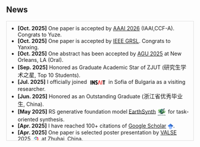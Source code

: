 <!-- ## News -->
<h2 id="news">
News
</h2>
<div style="max-height: 300px; overflow-y: auto; border: 1px solid #ddd; padding: 10px;">
  <ul style="margin:0; padding-left:20px;">
    <li><b>[Oct. 2025]</b> One paper is accepted by <a href="https://aaai.org/conference/aaai/aaai-26/">AAAI 2026</a> (IAAI,CCF-A). Congrats to Yuze.</li>
    <li><b>[Oct. 2025]</b> One paper is accepted by <a href="https://www.grss-ieee.org/publications/geoscience-and-remote-sensing-letters/">IEEE GRSL</a>. Congrats to Yanxing.</li>
    <li><b>[Oct. 2025]</b> One abstract has been accepted by <a href="https://www.agu.org/annual-Meeting">AGU 2025</a> at New Orleans, LA (Oral).</li>
    <li><b>[Sep. 2025]</b> Honored as Graduate Academic Star of ZJUT (<span style="font-family: 'STKaiti', 'KaiTi', 'AR PL KaitiM GB', 'KaiTi SC', 'KaiTi TC', 'SimKai', 'PingFang SC', 'Heiti SC', serif; font-size:15px;">研究生学术之星</span>, Top 10 Students).</li>
    <li><b>[Jul. 2025]</b> I officially joined 
      <img class="mini-img" src="images/insait-logo.png" style="vertical-align: middle;" alt="Logo" width="50"> in Sofia of Bulgaria as a visiting researcher.
    </li>
    <li><b>[Jun. 2025]</b> Honored as an Outstanding Graduate (<span style="font-family: 'STKaiti', 'KaiTi', 'AR PL KaitiM GB', 'KaiTi SC', 'KaiTi TC', 'SimKai', 'PingFang SC', 'Heiti SC', serif; font-size:15px;">浙江省优秀毕业生</span>, China).</li>
    <li><b>[May 2025]</b> RS generative foundation model <a href="https://arxiv.org/abs/2505.12108">EarthSynth</a> 
      <img class="mini-img" src="images/papers/earthsy-logo.png" style="vertical-align: middle;" alt="Logo" width="25"> for task-oriented synthesis.
    </li>
    <li><b>[Apr. 2025]</b> I have reached 100+ citations of 
      <a href="https://scholar.google.com/citations?user=nRPD3tAAAAAJ&hl=en">Google Scholar</a> 
      <img class="mini-img" src="images/google-scholar.png" style="vertical-align: middle;" alt="Logo" width="15">.
    </li>
    <li><b>[Apr. 2025]</b> One paper is selected poster presentation by <a href="https://valser.org/2025/">VALSE 2025</a> 
      <img class="mini-img" src="images/VALSE-logo.png" style="vertical-align: middle;" alt="Logo" width="22"> at Zhuhai, China.
    </li>
    <li><b>[Apr. 2025]</b> One paper is accepted by <a href="https://cvpr.thecvf.com//">CVPRW 2025</a> 
      <img class="mini-img" src="images/NTIRE-logo.png" style="vertical-align: middle;" alt="Logo" width="18"> (NTIRE25 Challenge).
    </li>
    <li><b>[Apr. 2025]</b> Successfully apply for <a href="https://insait.ai/grf/">INSAIT Graduate Research Fellowship</a> (INSAIT GRF).</li>
    <li><b>[Mar. 2025]</b> Runner-up in the <a href="https://codalab.lisn.upsaclay.fr/competitions/21851#learn_the_details">NTIRE25 Challenge </a>
      <img class="mini-img" src="images/NTIRE-logo.png" style="vertical-align: middle;" alt="Logo" width="18"> (Team Leader), CVPRW 2025.
    </li>
    <li><b>[Mar. 2025]</b> Two papers are accepted by <a href="https://www.2025.ieeeigarss.org/index.php">IGARSS 2025</a>. Congrats to Yanxing and Jiahao.</li>
    <li><b>[Dec. 2024]</b> One paper is accepted by <a href="https://aaai.org/conference/aaai/aaai-25/">AAAI 2025</a> (CCF-A).</li>
    <li><b>[Nov. 2024]</b> Awarded the National Scholarship (Top 1.05%, Ranking 7/664).</li>
    <li><b>[Oct. 2024]</b> One abstract has been accepted by <a href="https://www.agu.org/annual-Meeting">AGU 2024</a> at Washington,D.C (Oral).</li>
    <li><b>[Aug. 2024]</b> First largest RS foundation detector <a href="https://arxiv.org/abs/2408.09110">LAE-DINO</a> 
      <img class="mini-img" src="images/papers/lae-dino.png" style="vertical-align: middle;" alt="Logo" width="20"> is released.
    </li>
    <li><b>[Apr. 2024]</b> One paper is accepted by <a href="https://ieeexplore.ieee.org/xpl/RecentIssue.jsp?punumber=36">IEEE TGRS</a> (CCF-B, IF=7.5).</li>
    <li><b>[Oct. 2023]</b> Awarded the National Scholarship (Top 0.2%, Ranking 1/615).</li>
    <li><b>[Jul. 2023]</b> One paper is accepted by <a href="https://www.acmmm2023.org/">ACM MM 2023</a> (CCF-A, Oral).</li>
    <li><b>[Apr. 2023]</b> Successfully apply for ICMR Travel Scholarship (2000$).</li>
    <li><b>[Apr. 2023]</b> One paper is accepted by <a href="https://icmr2023.org/">ACM ICMR 2023</a> (CCF-B, Oral).</li>
  </ul>
</div>

<!-- 
- **[Oct. 2025]** Egocentric Video MLLMs <a href="https://arxiv.org/abs/2505.12108">EgoOmni</a> <img class="mini-img"  src="images/papers/egoomni-logo.png" style="vertical-align: middle;" alt="Logo" width="25"> for cross-view video understanding.
- **[Oct. 2025]** RS MLLMs <a href="https://arxiv.org/abs/2505.12108">EarthX</a> <img class="mini-img"  src="images/papers/earthmind2-logo.png" style="vertical-align: middle;" alt="Logo" width="25"> for spatial and temporal understanding.
- **[Oct. 2025]** One abstract has been accepted by <a href="https://www.agu.org/annual-Meeting">AGU 2025</a> at New Orleans, LA (Oral).
- **[Sep. 2025]** Honored as Graduate Academic Star of ZJUT (<span style="font-family: 'STKaiti', 'KaiTi', 'AR PL KaitiM GB', 'KaiTi SC', 'KaiTi TC', 'SimKai', 'PingFang SC', 'Heiti SC', serif; font-size:15px;">研究生学术之星</span>, Top 10 Students).
- **[Jul. 2025]** I officially joined <img class="mini-img"  src="images/insait-logo.png" style="vertical-align: middle;" alt="Logo" width="50"> in Sofia of Bulgaria as a visiting researcher.
- **[Jun. 2025]** Honored as an  Outstanding Graduate (<span style="font-family: 'STKaiti', 'KaiTi', 'AR PL KaitiM GB', 'KaiTi SC', 'KaiTi TC', 'SimKai', 'PingFang SC', 'Heiti SC', serif; font-size:15px;">浙江省优秀毕业生</span>, China).
- **[May 2025]** RS generative foundation model <a href="https://arxiv.org/abs/2505.12108">EarthSynth</a> <img class="mini-img"  src="images/papers/earthsy-logo.png" style="vertical-align: middle;" alt="Logo" width="25"> for task-oriented synthesis.
- **[Apr. 2025]** I have reached 100+ citations of <a href="https://scholar.google.com/citations?user=nRPD3tAAAAAJ&hl=en">Google Scholar</a> <img class="mini-img"  src="images/google-scholar.png" style="vertical-align: middle;" alt="Logo" width="15">.
- **[Apr. 2025]** One paper is selected poster presentation by <a href="https://valser.org/2025/">VALSE 2025</a> <img class="mini-img"  src="images/VALSE-logo.png" style="vertical-align: middle;" alt="Logo" width="22"> at Zhuhai, China.
- **[Apr. 2025]** One paper is accepted by <a href="https://cvpr.thecvf.com//">CVPRW 2025</a> <img class="mini-img"  src="images/NTIRE-logo.png" style="vertical-align: middle;" alt="Logo" width="18"> (NTIRE25 Challenge).
- **[Apr. 2025]** Successfully apply for <a href="https://insait.ai/grf/">INSAIT Graduate Research Fellowship</a> (INSAIT GRF).
- **[Mar. 2025]** Runner-up in the <a href="https://codalab.lisn.upsaclay.fr/competitions/21851#learn_the_details">NTIRE25 Challenge </a><img class="mini-img"  src="images/NTIRE-logo.png" style="vertical-align: middle;" alt="Logo" width="18"> (Team Leader), CVPRW 2025. 
- **[Mar. 2025]** Two papers are accepted by <a href="https://www.2025.ieeeigarss.org/index.php">IGARSS 2025</a>. Congrats to Yanxing and Jiahao.
- **[Dec. 2024]** One paper is accepted by <a href="https://aaai.org/conference/aaai/aaai-25/">AAAI 2025</a> (CCF-A).
- **[Nov. 2024]** Awarded the National Scholarship (Top 1.05%, Ranking 7/664).
- **[Oct. 2024]** One abstract has been accepted by <a href="https://www.agu.org/annual-Meeting">AGU 2024</a> at Washington,D.C (Oral).
- **[Aug. 2024]** First largest RS foundation detector <a href="https://arxiv.org/abs/2408.09110">LAE-DINO</a> <img class="mini-img"  src="images/papers/lae-dino.png" style="vertical-align: middle;" alt="Logo" width="20"> is released.
- **[Apr. 2024]** One paper is accepted by <a href="https://ieeexplore.ieee.org/xpl/RecentIssue.jsp?punumber=36">IEEE TGRS</a> (CCF-B, IF=7.5).
- **[Oct. 2023]** Awarded the National Scholarship (Top 0.2%, Ranking 1/615).
- **[Jul. 2023]** One paper is accepted by <a href="https://www.acmmm2023.org/">ACM MM 2023</a> (CCF-A, Oral).
- **[Apr. 2023]** Successfully apply for ICMR Travel Scholarship (2000$).
- **[Apr. 2023]** One paper is accepted by <a href="https://icmr2023.org/">ACM ICMR 2023</a> (CCF-B, Oral). -->
